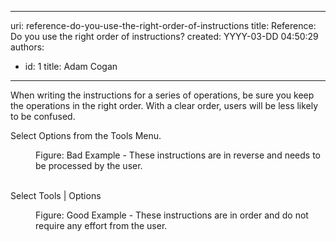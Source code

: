 

---
uri: reference-do-you-use-the-right-order-of-instructions
title: Reference: Do you use the right order of instructions?
created: YYYY-03-DD 04:50:29
authors:
  - id: 1
    title: Adam Cogan
---




<span class='intro'> ​​When writing the instructions for a series of operations, be sure you keep the operations in the right order. With a clear order, users will be less likely to be confused.<br> </span>

<p class="ssw15-rteElement-GreyBox">Select Options from the Tools Menu.</p><div><dd class="ssw15-rteElement-FigureBad">Figure&#58; Bad Example - These instructions are in reverse and needs to be processed by the user.</dd><br></div><p class="ssw15-rteElement-GreyBox">Select Tools | Options</p><dd class="ssw15-rteElement-FigureGood">Figure&#58; Good Example - These instructions&#160;are in order and do not require any effort from the user.</dd>


